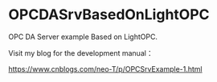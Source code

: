 # OPCDASrvBasedOnLightOPC
OPC DA Server example Based on LightOPC.

Visit my blog for the development manual：

https://www.cnblogs.com/neo-T/p/OPCSrvExample-1.html
